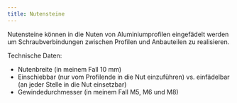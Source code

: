 ```yaml
---
title: Nutensteine
---
```


Nutensteine können in die Nuten von Aluminiumprofilen eingefädelt werden um Schraubverbindungen zwischen Profilen und Anbauteilen zu realisieren.

Technische Daten:

* Nutenbreite (in meinem Fall 10 mm)
* Einschiebbar (nur vom Profilende in die Nut einzuführen) vs. einfädelbar (an jeder Stelle in die Nut einsetzbar)
* Gewindedurchmesser (in meinem Fall M5, M6 und M8)
